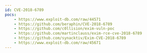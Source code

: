 ```yaml
---
id: CVE-2018-6789
pocs:
    - https://www.exploit-db.com/raw/44571
    - https://github.com/beraphin/CVE-2018-6789
    - https://github.com/c0llision/exim-vuln-poc
    - https://github.com/martinclauss/exim-rce-cve-2018-6789
    - https://github.com/synacktiv/Exim-CVE-2018-6789
    - https://www.exploit-db.com/raw/45671
---
```

